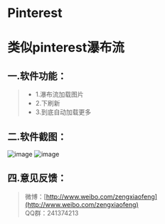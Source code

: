 # Pinterest
类似pinterest瀑布流
===================

一.软件功能：
-------------

>  - 1.瀑布流加载图片
>  - 2.下刷新
>  - 3.到底自动加载更多



二.软件截图：
-------------
![image](https://github.com/zxfnicholas/Pinterest/blob/master/screenshots/1.png)
![image](https://github.com/zxfnicholas/Pinterest/blob/master/screenshots/2.png)

四.意见反馈：
-------------
> 微博：[http://www.weibo.com/zengxiaofeng](http://www.weibo.com/zengxiaofeng)  
> QQ群：241374213


